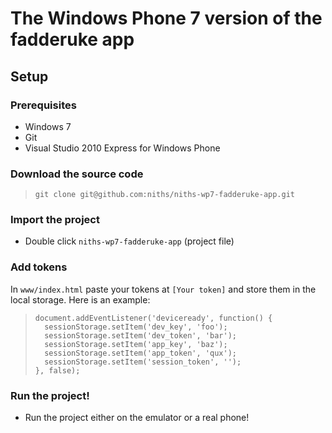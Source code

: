 # The Windows Phone 7 version of the fadderuke app

## Setup

### Prerequisites
- Windows 7
- Git
- Visual Studio 2010 Express for Windows Phone

### Download the source code
>     git clone git@github.com:niths/niths-wp7-fadderuke-app.git

### Import the project
- Double click `niths-wp7-fadderuke-app` (project file)

### Add tokens

In `www/index.html` paste your tokens at `[Your token]` and store them in the local storage. Here is an example:

>     document.addEventListener('deviceready', function() {
>       sessionStorage.setItem('dev_key', 'foo');
>       sessionStorage.setItem('dev_token', 'bar');
>       sessionStorage.setItem('app_key', 'baz');
>       sessionStorage.setItem('app_token', 'qux');
>       sessionStorage.setItem('session_token', '');
>     }, false);

### Run the project!
- Run the project either on the emulator or a real phone!